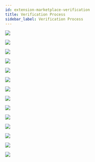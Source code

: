```yaml
---
id: extension-marketplace-verification
title: Verification Process
sidebar_label: Verification Process
---
```


<img class='centered' src='/img/verification/verification_site_login.jpg'></img>

<img class='centered' src='/img/verification/verification_site_serviceselect.jpg'></img>

<img class='centered' src='/img/verification/verification_site_paymentrequest.jpg'></img>

<img class='centered' src='/img/verification/verification_site_start.jpg'></img>

<img class='centered' src='/img/verification/verification_site_accesscode.jpg'></img>

<img class='centered' src='/img/verification/verification_site_tos.jpg'></img>

<img class='centered' src='/img/verification/verification_site_emailverify.jpg'></img>

<img class='centered' src='/img/verification/verification_site_idcapture.jpg'></img>

<img class='centered' src='/img/verification/verification_site_idcapture_qrcode.jpg'></img>

<img class='centered' src='/img/verification/verification_site_personalinfo.jpg'></img>

<img class='centered' src='/img/verification/verification_site_camcapture.jpg'></img>

<img class='centered' src='/img/verification/verification_site_allcomplete.jpg'></img>

<img class='centered' src='/img/verification/verification_site_complete.jpg'></img>

<img class='centered' src='/img/verification/verification_site_verifiedclaims.jpg'></img>
